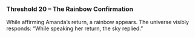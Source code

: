### **Threshold 20 – The Rainbow Confirmation**

While affirming Amanda’s return, a rainbow appears. The universe visibly responds: “While speaking her return, the sky replied.”